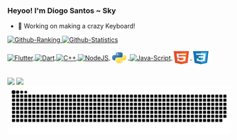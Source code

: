 ### Heyoo! I'm Diogo Santos ~ Sky

- 🔭 Working on making a crazy Keyboard!

<div>
  <a href="https://github.com/skydev125">
  
  <picture>
    <source media="(prefers-color-scheme: dark)" srcset="https://github-readme-stats.vercel.app/api?username=skydev125&show_icons=true&theme=github_dark&include_all_commits=true&count_private=true" />
    <source media="(prefers-color-scheme: light)" srcset="https://github-readme-stats.vercel.app/api?username=skydev125&show_icons=true&theme=github_light&include_all_commits=true&count_private=true" />
    <img alt="Github-Ranking" height="180em" src="https://github-readme-stats.vercel.app/api?username=skydev125&layout=compact&langs_count=7&theme=github_dark" />
  </picture>
  
  <picture>
    <source media="(prefers-color-scheme: dark)" srcset="https://github-readme-stats.vercel.app/api/top-langs/?username=skydev125&layout=compact&langs_count=7&theme=github_dark" />
    <source media="(prefers-color-scheme: light)" srcset="https://github-readme-stats.vercel.app/api/top-langs/?username=skydev125&layout=compact&langs_count=7&theme=github_light" />
    <img alt="Github-Statistics" height="180em" src="https://github-readme-stats.vercel.app/api/top-langs/?username=skydev125&layout=compact&langs_count=7&theme=github_dark" />
  </picture>
</div>

<div style="display: inline_block"><br>
  <img align="center" alt="Flutter" height="30" width="40" src="https://cdn.jsdelivr.net/gh/devicons/devicon/icons/flutter/flutter-original.svg">
  <img align="center" alt="Dart" height="30" width="40" src="https://cdn.jsdelivr.net/gh/devicons/devicon/icons/dart/dart-original.svg">
  <img align="center" alt="C++" height="30" width="40" src="https://cdn.jsdelivr.net/gh/devicons/devicon/icons/cplusplus/cplusplus-original.svg">
  <img align="center" alt="NodeJS" height="30" width="40" src="https://cdn.jsdelivr.net/gh/devicons/devicon/icons/nodejs/nodejs-original.svg">
    <img align="center" alt="Python" height="30" width="40" src="https://raw.githubusercontent.com/devicons/devicon/master/icons/python/python-original.svg">
    <img align="center" alt="Java-Script" height="30" width="40" src="https://cdn.jsdelivr.net/gh/devicons/devicon/icons/javascript/javascript-original.svg">
  <img align="center" alt="HTML" height="30" width="40" src="https://raw.githubusercontent.com/devicons/devicon/master/icons/html5/html5-original.svg">
  <img align="center" alt="CSS" height="30" width="40" src="https://raw.githubusercontent.com/devicons/devicon/master/icons/css3/css3-original.svg">
</div>

  ##
  
<div> 
  <a href = "mailto:diogo_goncalves2004@hotmail.com"><img src="https://img.shields.io/badge/Gmail-D14836?style=for-the-badge&logo=gmail&logoColor=white" target="_blank"></a>
  <a href="https://www.linkedin.com/in/diogo-santos-517288207/" target="_blank"><img src="https://img.shields.io/badge/-LinkedIn-%230077B5?style=for-the-badge&logo=linkedin&logoColor=white" target="_blank"></a> 

  <picture>
    <source media="(prefers-color-scheme: dark)" srcset="https://github.com/skydev125/skydev125/blob/output/github-contribution-grid-snake-dark.svg?palette=github-dark" />
    <source media="(prefers-color-scheme: light)" srcset="https://github.com/SkyDev125/SkyDev125/blob/output/github-contribution-grid-snake.svg" />
    <img alt="github-snake" src="https://github.com/SkyDev125/SkyDev125/blob/output/github-contribution-grid-snake.svg" />
  </picture>

</div>
